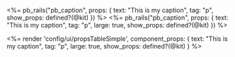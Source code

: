 <%= pb_rails("pb_caption", props: { text: "This is my caption", tag: "p", show_props: defined?(@kit) }) %>
<%= pb_rails("pb_caption", props: { text: "This is my caption", tag: "p", large: true, show_props: defined?(@kit) }) %>

<%= render 'config/ui/propsTableSimple',
    component_props: {
        text: "This is my caption",
        tag: "p", 
        large: true,
        show_props: defined?(@kit) } %>

